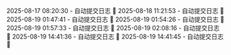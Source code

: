 2025-08-17 08:20:30 - 自动提交日志 🌱
2025-08-18 11:21:53 - 自动提交日志 🌱
2025-08-19 01:47:41 - 自动提交日志 🌱
2025-08-19 01:54:26 - 自动提交日志 🌱
2025-08-19 01:57:33 - 自动提交日志 🌱
2025-08-19 02:08:16 - 自动提交日志 🌱
2025-08-19 14:41:36 - 自动提交日志 🌱
2025-08-19 14:41:45 - 自动提交日志 🌱
